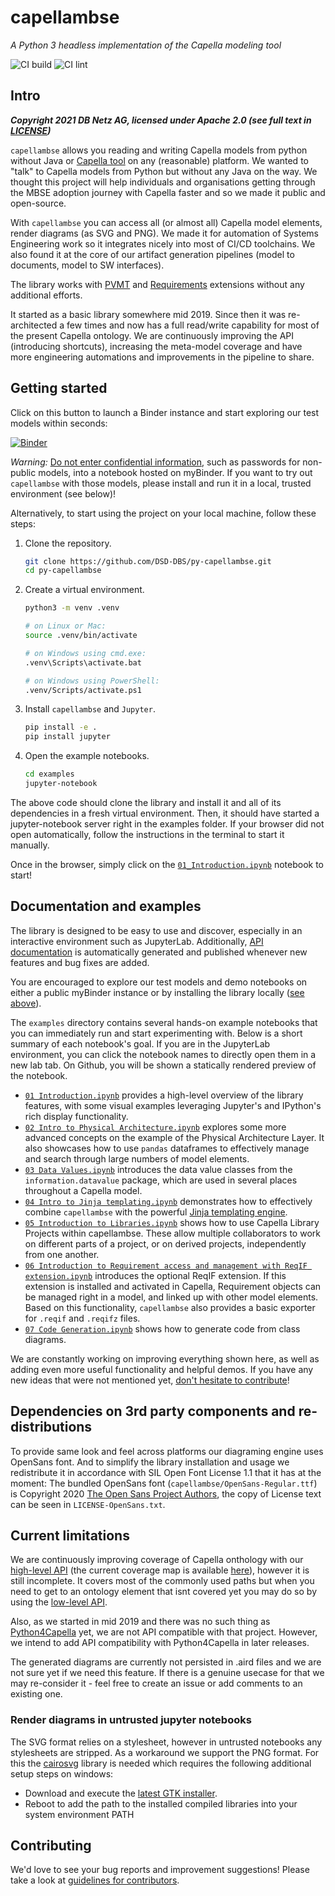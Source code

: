 # capellambse

*A Python 3 headless implementation of the Capella modeling tool*

![CI build](https://github.com/DSD-DBS/py-capella-mbse/actions/workflows/build-test-publish.yml/badge.svg)
![CI lint](https://github.com/DSD-DBS/py-capella-mbse/actions/workflows/lint.yml/badge.svg)

## Intro

***Copyright 2021 DB Netz AG, licensed under Apache 2.0 (see full text in [LICENSE](https://github.com/DSD-DBS/py-capellambse/blob/master/LICENSE))***

`capellambse` allows you reading and writing Capella models from python without Java or [Capella tool](https://www.eclipse.org/capella/) on any (reasonable) platform. We wanted to "talk" to Capella models from Python but without any Java on the way. We thought this project will help individuals and organisations getting through the MBSE adoption journey with Capella faster and so we made it public and open-source.

With `capellambse` you can access all (or almost all) Capella model elements, render diagrams (as SVG and PNG). We made it for automation of Systems Engineering work so it integrates nicely into most of CI/CD toolchains. We also found it at the core of our artifact generation pipelines (model to documents, model to SW interfaces).

The library works with [PVMT](https://www.eclipse.org/capella/addons.html) and [Requirements](https://github.com/eclipse/capella-requirements-vp) extensions without any additional efforts.

It started as a basic library somewhere mid 2019. Since then it was re-architected a few times and now has a full read/write capability for most of the present Capella ontology. We are continuously improving the API (introducing shortcuts), increasing the meta-model coverage and have more engineering automations and improvements in the pipeline to share.

## Getting started

Click on this button to launch a Binder instance and start exploring our test models within seconds:

[![Binder](https://mybinder.org/badge_logo.svg)](https://mybinder.org/v2/gh/DSD-DBS/py-capellambse/HEAD?labpath=examples%2F01%20Introduction.ipynb)

*Warning:* [Do not enter confidential information], such as passwords for non-public models, into a notebook hosted on myBinder. If you want to try out `capellambse` with those models, please install and run it in a local, trusted environment (see below)!

[Do not enter confidential information]: <https://github.com/alan-turing-institute/the-turing-way/blob/b36c3ac1c78acbbe18441beaa89514544ed12021/workshops/boost-research-reproducibility-binder/workshop-presentations/zero-to-binder-python.md#private-files>

Alternatively, to start using the project on your local machine, follow these steps:

1. Clone the repository.

   ```bash
   git clone https://github.com/DSD-DBS/py-capellambse.git
   cd py-capellambse
   ```

2. Create a virtual environment.

   ```bash
   python3 -m venv .venv

   # on Linux or Mac:
   source .venv/bin/activate

   # on Windows using cmd.exe:
   .venv\Scripts\activate.bat

   # on Windows using PowerShell:
   .venv/Scripts/activate.ps1
   ```

3. Install `capellambse` and `Jupyter`.

   ```bash
   pip install -e .
   pip install jupyter
   ```

4. Open the example notebooks.

   ```bash
   cd examples
   jupyter-notebook
   ```

The above code should clone the library and install it and all of its dependencies in a fresh virtual environment. Then, it should have started a jupyter-notebook server right in the examples folder. If your browser did not open automatically, follow the instructions in the terminal to start it manually.

Once in the browser, simply click on the [`01_Introduction.ipynb`](examples/01_Introduction.ipynb) notebook to start!

## Documentation and examples

The library is designed to be easy to use and discover, especially in an
interactive environment such as JupyterLab. Additionally, [API documentation]
is automatically generated and published whenever new features and bug fixes
are added.

[API documentation]: https://dsd-dbs.github.io/py-capellambse/

You are encouraged to explore our test models and demo notebooks on either a
public myBinder instance or by installing the library locally ([see
above](#getting-started)).

The `examples` directory contains several hands-on example notebooks that you
can immediately run and start experimenting with. Below is a short summary of
each notebook's goal. If you are in the JupyterLab environment, you can click
the notebook names to directly open them in a new lab tab. On Github, you will
be shown a statically rendered preview of the notebook.

- [`01 Introduction.ipynb`](examples/01%20Introduction.ipynb) provides a
  high-level overview of the library features, with some visual examples
  leveraging Jupyter's and IPython's rich display functionality.
- [`02 Intro to Physical
  Architecture.ipynb`](examples/02%20Intro%20to%20Physical%20Architecture%20API.ipynb)
  explores some more advanced concepts on the example of the Physical
  Architecture Layer. It also showcases how to use `pandas` dataframes to
  effectively manage and search through large numbers of model elements.
- [`03 Data Values.ipynb`](examples/03%20Data%20Values.ipynb) introduces the
  data value classes from the `information.datavalue` package, which are used
  in several places throughout a Capella model.
- [`04 Intro to Jinja
  templating.ipynb`](examples/04%20Intro%20to%20Jinja%20templating.ipynb)
  demonstrates how to effectively combine `capellambse` with the powerful
  [Jinja templating engine](https://palletsprojects.com/p/jinja/).
- [`05 Introduction to
  Libraries.ipynb`](examples/05%20Introduction%20to%20Libraries.ipynb) shows
  how to use Capella Library Projects within capellambse. These allow multiple
  collaborators to work on different parts of a project, or on derived
  projects, independently from one another.
- [`06 Introduction to Requirement access and management with ReqIF
  extension.ipynb`](examples/06%20Introduction%20to%20Requirement%20access%20and%20management%20with%20ReqIF%20extension.ipynb)
  introduces the optional ReqIF extension. If this extension is installed and
  activated in Capella, Requirement objects can be managed right in a model,
  and linked up with other model elements. Based on this functionality,
  `capellambse` also provides a basic exporter for `.reqif` and `.reqifz`
  files.
- [`07 Code Generation.ipynb`](examples/07%20Code%20Generation.ipynb) shows how
  to generate code from class diagrams.

We are constantly working on improving everything shown here, as well as adding
even more useful functionality and helpful demos. If you have any new ideas
that were not mentioned yet, [don't hesitate to contribute](CONTRIBUTING.md)!

## Dependencies on 3rd party components and re-distributions

To provide same look and feel across platforms our diagraming engine uses OpenSans font. And to simplify the library installation and usage we redistribute it in accordance with SIL Open Font License 1.1 that it has at the moment: The bundled OpenSans font (`capellambse/OpenSans-Regular.ttf`) is
Copyright 2020 [The Open Sans Project Authors](https://github.com/googlefonts/opensans), the copy of License text can be seen in `LICENSE-OpenSans.txt`.

## Current limitations

We are continuously improving coverage of Capella onthology with our [high-level API](#TODO) (the current coverage map is available [here](#TODO)), however it is still incomplete. It covers most of the commonly used paths but when you need to get to an ontology element that isnt covered yet you may do so by using the [low-level API](##TODO).

Also, as we started in mid 2019 and there was no such thing as [Python4Capella](https://github.com/labs4capella/python4capella) yet, we are not API compatible with that project. However, we intend to add API compatibility with Python4Capella in later releases.

The generated diagrams are currently not persisted in .aird files and we are not sure yet if we need this feature. If there is a genuine usecase for that we may re-consider it - feel free to create an issue or add comments to an existing one.

### Render diagrams in untrusted jupyter notebooks

The SVG format relies on a stylesheet, however in untrusted notebooks any stylesheets
are stripped. As a workaround we support the PNG format. For this the [cairosvg](https://pypi.org/project/CairoSVG/)
library is needed which requires the following additional setup steps on windows:

- Download and execute the [latest GTK installer](https://github.com/tschoonj/GTK-for-Windows-Runtime-Environment-Installer/releases/tag/2022-01-04).
- Reboot to add the path to the installed compiled libraries into your system environment PATH

## Contributing

We'd love to see your bug reports and improvement suggestions! Please take a look at [guidelines for contributors](https://github.com/DSD-DBS/py-capellambse/blob/master/CONTRIBUTING.md).
